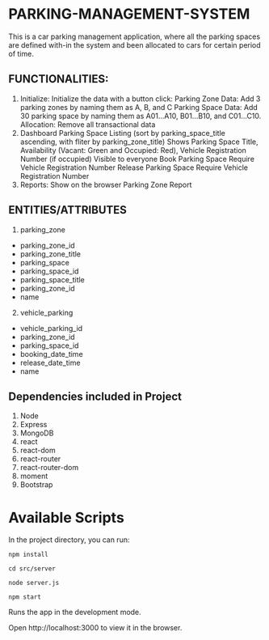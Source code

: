 # PARKING-MANAGEMENT-SYSTEM

This is a car parking management application, where all the parking spaces are defined with-in the system and been allocated to cars for certain period of time.

## FUNCTIONALITIES:
1. Initialize:
Initialize the data with a button click: 
Parking Zone Data: Add 3 parking zones by naming them as A, B, and C
Parking Space Data: Add 30 parking space by naming them as A01...A10, B01...B10, and C01...C10.
Allocation: Remove all transactional data
2. Dashboard
Parking Space Listing (sort by parking_space_title ascending, with fliter by parking_zone_title)
Shows Parking Space Title, Availability (Vacant: Green and Occupied: Red), Vehicle Registration Number (if occupied)
Visible to everyone
Book Parking Space 
Require Vehicle Registration Number
Release Parking Space 
Require Vehicle Registration Number
3. Reports: 
Show on the browser
Parking Zone Report

## ENTITIES/ATTRIBUTES

1. parking_zone
  * parking_zone_id
  * parking_zone_title
  * parking_space
  * parking_space_id
  * parking_space_title
  * parking_zone_id
  * name
  
2. vehicle_parking
  * vehicle_parking_id
  * parking_zone_id
  * parking_space_id
  * booking_date_time
  * release_date_time
  * name

## Dependencies included in Project

1. Node
2. Express
3. MongoDB
4. react
5. react-dom
6. react-router
7. react-router-dom
8. moment
9. Bootstrap

# Available Scripts

In the project directory, you can run:

`npm install`

`cd src/server`

`node server.js`

`npm start`


Runs the app in the development mode.

Open http://localhost:3000 to view it in the browser.
